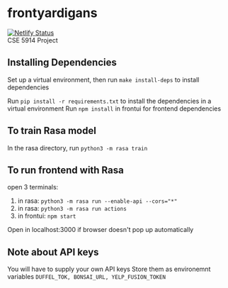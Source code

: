 # frontyardigans

[![Netlify Status](https://api.netlify.com/api/v1/badges/d501e335-73f3-4642-aeb3-a744a23ec626/deploy-status)](https://app.netlify.com/sites/frontyardigans-travis/deploys)  
CSE 5914 Project  

## Installing Dependencies

Set up a virtual environment, then run ```make install-deps``` to install dependencies

Run ```pip install -r requirements.txt``` to install the dependencies in a virtual environment
Run ```npm install``` in frontui for frontend dependencies

## To train Rasa model

In the rasa directory, run ```python3 -m rasa train```

## To run frontend with Rasa

open 3 terminals:

1) in rasa: ```python3 -m rasa run --enable-api --cors="*"```
2) in rasa: ```python3 -m rasa run actions```
3) in frontui: ```npm start```

Open in localhost:3000 if browser doesn't pop up automatically

## Note about API keys

You will have to supply your own API keys
Store them as environemnt variables ```DUFFEL_TOK, BONSAI_URL, YELP_FUSION_TOKEN```

